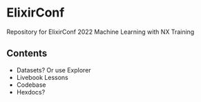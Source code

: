 # ElixirConf

Repository for ElixirConf 2022 Machine Learning with NX Training

## Contents

- Datasets? Or use Explorer
- Livebook Lessons
- Codebase
- Hexdocs?